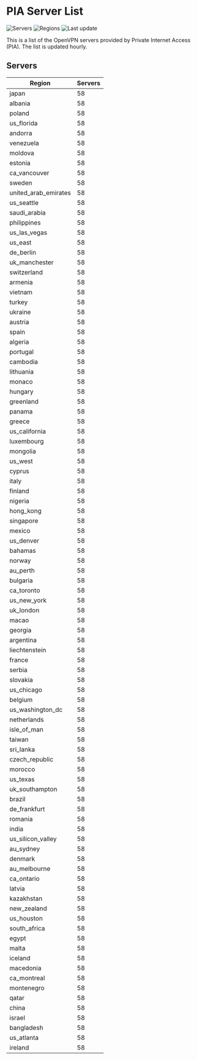 # PIA Server List

![Servers](https://img.shields.io/badge/servers-5,626-blue) ![Regions](https://img.shields.io/badge/regions-97-blue) ![Last update](https://img.shields.io/badge/last_updated-Sun_Apr_28_08:00:33_GMT_2024-blue)

This is a list of the OpenVPN servers provided by Private Internet Access (PIA). The list is updated hourly.

## Servers
| Region               | Servers |
|----------------------|---------|
| japan | 58 |
| albania | 58 |
| poland | 58 |
| us_florida | 58 |
| andorra | 58 |
| venezuela | 58 |
| moldova | 58 |
| estonia | 58 |
| ca_vancouver | 58 |
| sweden | 58 |
| united_arab_emirates | 58 |
| us_seattle | 58 |
| saudi_arabia | 58 |
| philippines | 58 |
| us_las_vegas | 58 |
| us_east | 58 |
| de_berlin | 58 |
| uk_manchester | 58 |
| switzerland | 58 |
| armenia | 58 |
| vietnam | 58 |
| turkey | 58 |
| ukraine | 58 |
| austria | 58 |
| spain | 58 |
| algeria | 58 |
| portugal | 58 |
| cambodia | 58 |
| lithuania | 58 |
| monaco | 58 |
| hungary | 58 |
| greenland | 58 |
| panama | 58 |
| greece | 58 |
| us_california | 58 |
| luxembourg | 58 |
| mongolia | 58 |
| us_west | 58 |
| cyprus | 58 |
| italy | 58 |
| finland | 58 |
| nigeria | 58 |
| hong_kong | 58 |
| singapore | 58 |
| mexico | 58 |
| us_denver | 58 |
| bahamas | 58 |
| norway | 58 |
| au_perth | 58 |
| bulgaria | 58 |
| ca_toronto | 58 |
| us_new_york | 58 |
| uk_london | 58 |
| macao | 58 |
| georgia | 58 |
| argentina | 58 |
| liechtenstein | 58 |
| france | 58 |
| serbia | 58 |
| slovakia | 58 |
| us_chicago | 58 |
| belgium | 58 |
| us_washington_dc | 58 |
| netherlands | 58 |
| isle_of_man | 58 |
| taiwan | 58 |
| sri_lanka | 58 |
| czech_republic | 58 |
| morocco | 58 |
| us_texas | 58 |
| uk_southampton | 58 |
| brazil | 58 |
| de_frankfurt | 58 |
| romania | 58 |
| india | 58 |
| us_silicon_valley | 58 |
| au_sydney | 58 |
| denmark | 58 |
| au_melbourne | 58 |
| ca_ontario | 58 |
| latvia | 58 |
| kazakhstan | 58 |
| new_zealand | 58 |
| us_houston | 58 |
| south_africa | 58 |
| egypt | 58 |
| malta | 58 |
| iceland | 58 |
| macedonia | 58 |
| ca_montreal | 58 |
| montenegro | 58 |
| qatar | 58 |
| china | 58 |
| israel | 58 |
| bangladesh | 58 |
| us_atlanta | 58 |
| ireland | 58 |